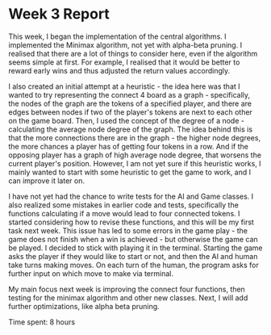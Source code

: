 # Week 3 Report

This week, I began the implementation of the central algorithms. I implemented the Minimax algorithm, not yet with alpha-beta pruning. I realised that there are a lot of things to consider here, even if the algorithm seems simple at first. For example, I realised that it would be better to reward early wins and thus adjusted the return values accordingly.

I also created an initial attempt at a heuristic - the idea here was that I wanted to try representing the connect 4 board as a graph - specifically, the nodes of the graph are the tokens of a specified player, and there are edges between nodes if two of the player's tokens are next to each other on the game board. Then, I used the concept of the degree of a node - calculating the average node degree of the graph. The idea behind this is that the more connections there are in the graph - the higher node degrees, the more chances a player has of getting four tokens in a row. And if the opposing player has a graph of high average node degree, that worsens the current player's position. However, I am not yet sure if this heuristic works, I mainly wanted to start with some heuristic to get the game to work, and I can improve it later on.

I have not yet had the chance to write tests for the AI and Game classes. I also realized some mistakes in earlier code and tests, specifically the functions calculating if a move would lead to four connected tokens. I started considering how to revise these functions, and this will be my first task next week. This issue has led to some errors in the game play - the game does not finish when a win is achieved - but otherwise the game can be played. I decided to stick with playing it in the terminal. Starting the game asks the player if they would like to start or not, and then the AI and human take turns making moves. On each turn of the human, the program asks for further input on which move to make via terminal.

My main focus next week is improving the connect four functions, then testing for the minimax algorithm and other new classes. Next, I will add further optimizations, like alpha beta pruning.

Time spent: 8 hours
